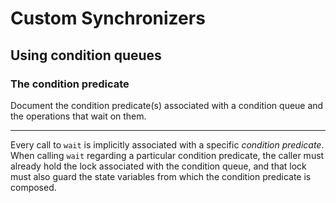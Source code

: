 # Custom Synchronizers

## Using condition queues

### The condition predicate

Document the condition predicate(s) associated with a condition queue and the operations that wait on them.

----

Every call to `wait` is implicitly associated with a specific _condition predicate_. When calling `wait` regarding a
particular condition predicate, the caller must already hold the lock associated with the condition queue, and that
lock must also guard the state variables from which the condition predicate is composed.
